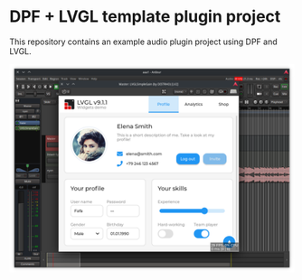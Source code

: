 # DPF + LVGL template plugin project

This repository contains an example audio plugin project using DPF and LVGL.

![Screenshot](Screenshot.png "Screenshot")
